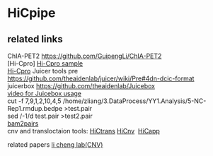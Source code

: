 # HiCpipe
## related links

ChIA-PET2 https://github.com/GuipengLi/ChIA-PET2  
[Hi-Cpro]
[Hi-Cpro sample](https://zerkalo.curie.fr/partage/HiC-Pro/HiCPro_results/HiC_Pro_v2.7.4_test_data/)  
[Hi-Cpro](https://github.com/nservant/HiC-Pro)
Juicer tools pre https://github.com/theaidenlab/juicer/wiki/Pre#4dn-dcic-format  
juicerbox https://github.com/theaidenlab/Juicebox  
[video for Juicebox usage](https://www.youtube.com/watch?feature=player_embedded&v=xjNXyeUSfZM)  
cut -f 7,9,1,2,10,4,5 /home/zliang/3.DataProcess/YY1.Analysis/5-NC-Rep1.rmdup.bedpe >test.pair  
sed /-1/d test.pair >test2.pair  
[bam2pairs](https://github.com/4dn-dcic/pairix/tree/master/util/bam2pairs)  
cnv and transloctaion tools: [HiCtrans](https://github.com/ay-lab/HiCtrans) [HiCnv](https://github.com/ay-lab/HiCnv)  [HiCapp](https://bitbucket.org/mthjwu/hicapp)

related papers
[li cheng lab(CNV)](http://cls.pku.edu.cn:8080/index.php?m=content&c=index&a=show&catid=34&id=95)


